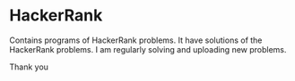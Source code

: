 # HackerRank
Contains programs of HackerRank problems.
It have solutions of the HackerRank problems.
I am regularly solving and uploading new problems.

Thank you
